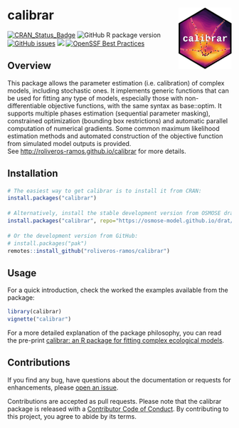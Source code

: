 
<!-- README.md is generated from README.Rmd. Please edit that file -->

# calibrar <a href="https://roliveros-ramos.github.io/calibrar/"><img src="man/figures/logo.png" align="right" height="138" /></a>

<!-- badges: start -->

[![CRAN_Status_Badge](http://www.r-pkg.org/badges/version/calibrar)](http://cran.r-project.org/package=calibrar)
![GitHub R package
version](https://img.shields.io/github/r-package/v/roliveros-ramos/calibrar?label=GitHub)
[![GitHub
issues](https://img.shields.io/github/issues/roliveros-ramos/calibrar)](https://github.com/roliveros-ramos/calibrar/issues)
[![](http://cranlogs.r-pkg.org/badges/calibrar)](http://cran.rstudio.com/web/packages/calibrar/index.html)
[![OpenSSF Best
Practices](https://www.bestpractices.dev/projects/2132/badge)](https://www.bestpractices.dev/projects/2132)
<!-- badges: end -->

## Overview

This package allows the parameter estimation (i.e. calibration) of
complex models, including stochastic ones. It implements generic
functions that can be used for fitting any type of models, especially
those with non-differentiable objective functions, with the same syntax
as base::optim. It supports multiple phases estimation (sequential
parameter masking), constrained optimization (bounding box restrictions)
and automatic parallel computation of numerical gradients. Some common
maximum likelihood estimation methods and automated construction of the
objective function from simulated model outputs is provided.  
See <http://roliveros-ramos.github.io/calibrar> for more details.

## Installation

``` r
# The easiest way to get calibrar is to install it from CRAN:
install.packages("calibrar")

# Alternatively, install the stable development version from OSMOSE drat repository:
install.packages("calibrar", repo="https://osmose-model.github.io/drat/")

# Or the development version from GitHub:
# install.packages("pak")
remotes::install_github("roliveros-ramos/calibrar")
```

## Usage

For a quick introduction, check the worked the examples available from
the package:

``` r
library(calibrar)
vignette("calibrar")
```

For a more detailed explanation of the package philosophy, you can read
the pre-print [calibrar: an R package for fitting complex ecological
models](https://arxiv.org/abs/1603.03141).

## Contributions

If you find any bug, have questions about the documentation or requests
for enhancements, please [open an
issue](https://github.com/roliveros-ramos/calibrar/issues).

Contributions are accepted as pull requests. Please note that the
calibrar package is released with a [Contributor Code of
Conduct](https://www.contributor-covenant.org/version/2/1/code_of_conduct/).
By contributing to this project, you agree to abide by its terms.
